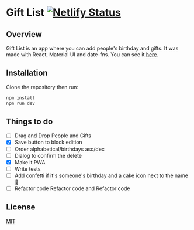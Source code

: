 # Gift List [![Netlify Status](https://api.netlify.com/api/v1/badges/39252146-7b45-4210-8b2c-ddb8f412271d/deploy-status)](https://app.netlify.com/sites/classy-blini-d1df22/deploys)

## Overview

Gift List is an app where you can add people's birthday and gifts. It was made with React, Material UI and date-fns. You can see it [here](https://giftlist.nclotet.com.ar).

## Installation

Clone the repository then run:

```bash
npm install
npm run dev
```

## Things to do

-   [ ] Drag and Drop People and Gifts
-   [x] Save button to block edition
-   [ ] Order alphabetical/birthdays asc/dec
-   [ ] Dialog to confirm the delete
-   [x] Make it PWA
-   [ ] Write tests
-   [ ] Add confetti if it's someone's birthday and a cake icon next to the name 🎂
-   [ ] Refactor code Refactor code and Refactor code

## License

[MIT](https://choosealicense.com/licenses/mit/)
